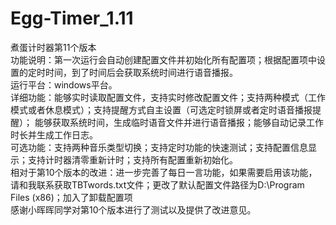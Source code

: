 # Egg-Timer_1.11
煮蛋计时器第11个版本  
功能说明：第一次运行会自动创建配置文件并初始化所有配置项；根据配置项中设置的定时时间，到了时间后会获取系统时间进行语音播报。  
运行平台：windows平台。  
详细功能：能够实时读取配置文件，支持实时修改配置文件；支持两种模式（工作模式或者休息模式）；支持提醒方式自主设置（可选定时锁屏或者定时语音播报提醒）； 能够获取系统时间，生成临时语音文件并进行语音播报；能够自动记录工作时长并生成工作日志。  
可选功能：支持两种音乐类型切换；支持定时功能的快速测试；支持配置信息显示；支持计时器清零重新计时；支持所有配置重新初始化。  
相对于第10个版本的改进：进一步完善了每日一言功能，如果需要启用该功能，请和我联系获取TBTwords.txt文件；更改了默认配置文件路径为D:\Program Files (x86)；加入了卸载配置项  
感谢小晖晖同学对第10个版本进行了测试以及提供了改进意见。
